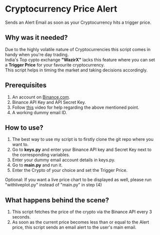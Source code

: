 # Cryptocurrency Price Alert
Sends an Alert Email as soon as your Cryptocurrency hits a trigger price.

## Why was it needed?
Due to the highly volatile nature of Cryptocurrencies this script comes in handy when you're day trading. <br>
India's Top cypto exchange <b>"WazirX"</b> lacks this feature where you can set a <b>Trigger Price</b> for your favourite cryptocurrency.<br>
This script helps in timing the market and taking decisions accordingly.

## Prerequisites
1. An account on <a href="https://www.binance.com">Binance.com</a>.
2. Binance API Key and API Secret Key.
3. Follow <a href="https://www.youtube.com/watch?v=qg-oboAY8rM">this</a> video for help regarding the above mentioned point.
4. A working dummy email ID.

## How to use?
1. The best way to use my script is to firstly clone the git repo where you want to.
2. Go to <b>keys.py</b> and enter your Binance API key and Secret Key next to the corresponding variables.
3. Enter your dummy email account details in keys.py.
4. Go to <b>main.py</b> and run it.
5. Enter the Crypto of your choice and set the Trigger Price.

Optional: If you want a live price chart to be displayed as well, please run "withliveplot.py" instead of "main.py" in step (4)

## What happens behind the scene?
1. This script fetches the price of the crypto via the Binance API every 3 seconds.
2. As soon as the current price becomes less than or equal to the Alert price, this script sends an email alert to the user's main email.

